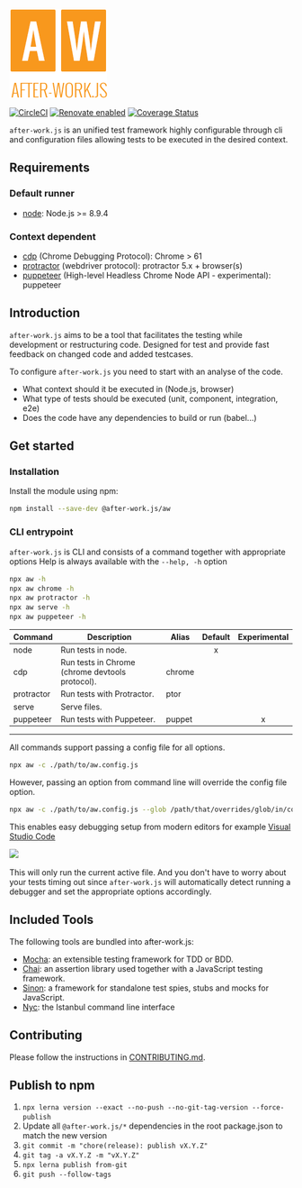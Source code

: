 ![after-work.js](packages/server/aw.png)

[![CircleCI](https://circleci.com/gh/qlik-oss/after-work.js.svg?style=shield)](https://circleci.com/gh/qlik-oss/after-work.js)
[![Renovate enabled](https://img.shields.io/badge/renovate-enabled-brightgreen.svg)](https://renovatebot.com/)
[![Coverage Status](https://coveralls.io/repos/github/qlik-oss/after-work.js/badge.svg?branch=master)](https://coveralls.io/github/qlik-oss/after-work.js?branch=master)

`after-work.js` is an unified test framework highly configurable through cli and configuration files allowing tests to be executed in the desired context.

## Requirements

### Default runner

* [node](./docs/node.md#node): Node.js >= 8.9.4

### Context dependent

* [cdp](./docs/cdp.md#cdp) (Chrome Debugging Protocol): Chrome > 61
* [protractor](./docs/protractor.md#protractor-config) (webdriver protocol): protractor 5.x + browser(s)
* [puppeteer](https://github.com/GoogleChrome/puppeteer) (High-level Headless Chrome Node API - experimental): puppeteer

## Introduction

`after-work.js` aims to be a tool that facilitates the testing while development or restructuring code.
Designed for test and provide fast feedback on changed code and added testcases.

To configure `after-work.js` you need to start with an analyse of the code.
* What context should it be executed in (Node.js, browser)
* What type of tests should be executed (unit, component, integration, e2e)
* Does the code have any dependencies to build or run (babel...)

## Get started

### Installation

Install the module using npm:

```sh
npm install --save-dev @after-work.js/aw
```

### CLI entrypoint

`after-work.js` is CLI and consists of a command together with appropriate options
Help is always available with the `--help, -h` option

```sh
npx aw -h
npx aw chrome -h
npx aw protractor -h
npx aw serve -h
npx aw puppeteer -h
```

 | Command    | Description                                     | Alias  | Default | Experimental |
 | ---------- | ----------------------------------------------- | ------ | :-----: | :----------: |
 | node       | Run tests in node.                              |        | x       |              |
 | cdp        | Run tests in Chrome (chrome devtools protocol). | chrome |         |              |
 | protractor | Run tests with Protractor.                      | ptor   |         |              |
 | serve      | Serve files.                                    |        |         |              |
 | puppeteer  | Run tests with Puppeteer.                       | puppet |         | x            |

---

All commands support passing a config file for all options.

```sh
npx aw -c ./path/to/aw.config.js
```

However, passing an option from command line will override the config file option.

```sh
npx aw -c ./path/to/aw.config.js --glob /path/that/overrides/glob/in/config/file
```

This enables easy debugging setup from modern editors for example [Visual Studio Code](https://code.visualstudio.com/)

![](./docs/vscode-debug-config.png)

This will only run the current active file. And you don't have to worry about your tests timing out
since `after-work.js` will automatically detect running a debugger and set the appropriate options accordingly.

## Included Tools

The following tools are bundled into after-work.js:

* [Mocha](https://mochajs.org/): an extensible testing framework for TDD or BDD.
* [Chai](http://chaijs.com/): an assertion library used together with a JavaScript testing framework.
* [Sinon](http://sinonjs.org/): a framework for standalone test spies, stubs and mocks for JavaScript.
* [Nyc](https://istanbul.js.org/): the Istanbul command line interface

## Contributing

Please follow the instructions in [CONTRIBUTING.md](.github/CONTRIBUTING.md).

## Publish to npm

1. `npx lerna version --exact --no-push --no-git-tag-version --force-publish`
2. Update all `@after-work.js/*` dependencies in the root package.json to match the new version
3. `git commit -m "chore(release): publish vX.Y.Z"`
4. `git tag -a vX.Y.Z -m "vX.Y.Z"`
5. `npx lerna publish from-git`
6. `git push --follow-tags`

